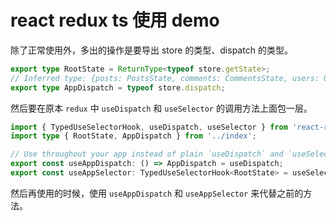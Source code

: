 # react redux ts 使用 demo

除了正常使用外，多出的操作是要导出 store 的类型、dispatch 的类型。

```ts
export type RootState = ReturnType<typeof store.getState>;
// Inferred type: {posts: PostsState, comments: CommentsState, users: UsersState}
export type AppDispatch = typeof store.dispatch;
```

然后要在原本 `redux` 中 `useDispatch` 和 `useSelector` 的调用方法上面包一层。

```ts
import { TypedUseSelectorHook, useDispatch, useSelector } from 'react-redux';
import type { RootState, AppDispatch } from '../index';

// Use throughout your app instead of plain `useDispatch` and `useSelector`
export const useAppDispatch: () => AppDispatch = useDispatch;
export const useAppSelector: TypedUseSelectorHook<RootState> = useSelector;
```

然后再使用的时候，使用 `useAppDispatch` 和 `useAppSelector` 来代替之前的方法。
